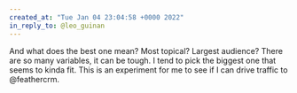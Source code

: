 ```yaml
---
created_at: "Tue Jan 04 23:04:58 +0000 2022"
in_reply_to: @leo_guinan
---
```


And what does the best one mean? Most topical? Largest audience? There are so many variables, it can be tough. I tend to pick the biggest one that seems to kinda fit. This is an experiment for me to see if I can drive traffic to @feathercrm.